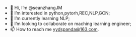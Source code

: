 - 👋 Hi, I’m @seanzhangJM
- 👀 I’m interested in python,pytorh,REC,NLP,GCN;
- 🌱 I’m currently learning NLP;
- 💞️ I’m looking to collaborate on maching learning engineer;
- 📫 How to reach me yydspanda@163.com.

<!---
seanzhangJM/seanzhangJM is a ✨ special ✨ repository because its `README.md` (this file) appears on your GitHub profile.
You can click the Preview link to take a look at your changes.
--->
